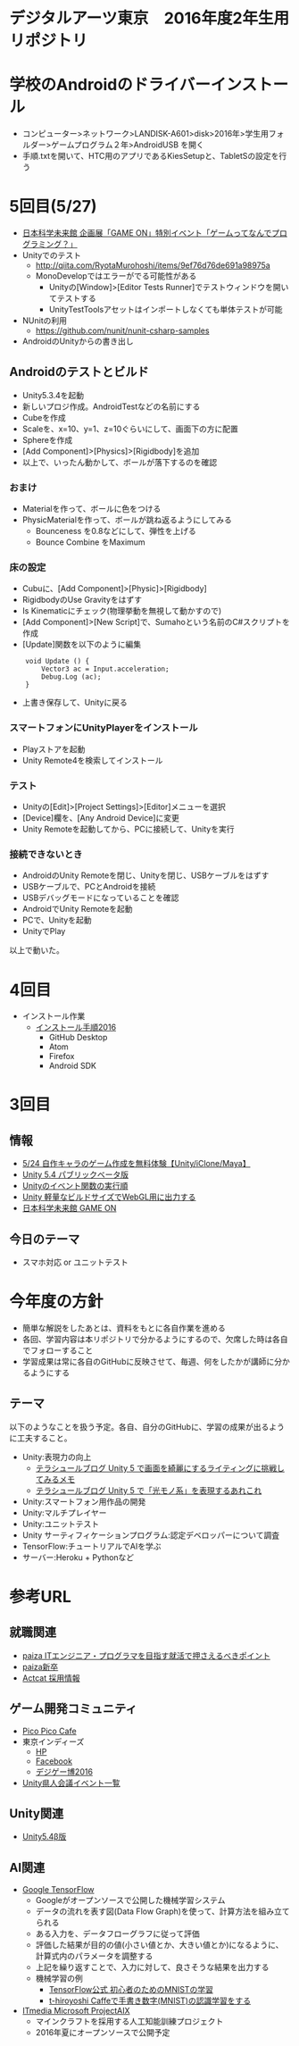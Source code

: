 # デジタルアーツ東京　2016年度2年生用リポジトリ

# 学校のAndroidのドライバーインストール
- コンピューター>ネットワーク>LANDISK-A601>disk>2016年>学生用フォルダー>ゲームプログラム２年>AndroidUSB を開く
- 手順.txtを開いて、HTC用のアプリであるKiesSetupと、TabletSの設定を行う


# 5回目(5/27)
- [日本科学未来館 企画展「GAME ON」特別イベント「ゲームってなんでプログラミング？」](http://www.miraikan.jst.go.jp/event/1604141719829.html)
- Unityでのテスト
  - http://qiita.com/RyotaMurohoshi/items/9ef76d76de691a98975a
  - MonoDevelopではエラーがでる可能性がある
    - Unityの[Window]>[Editor Tests Runner]でテストウィンドウを開いてテストする
    - UnityTestToolsアセットはインポートしなくても単体テストが可能
- NUnitの利用
  - https://github.com/nunit/nunit-csharp-samples
- AndroidのUnityからの書き出し

## Androidのテストとビルド
- Unity5.3.4を起動
- 新しいプロジ作成。AndroidTestなどの名前にする
- Cubeを作成
- Scaleを、x=10、y=1、z=10ぐらいにして、画面下の方に配置
- Sphereを作成
- [Add Component]>[Physics]>[Rigidbody]を追加
- 以上で、いったん動かして、ボールが落下するのを確認

### おまけ
- Materialを作って、ボールに色をつける
- PhysicMaterialを作って、ボールが跳ね返るようにしてみる
  - Bounceness を0.8などにして、弾性を上げる
  - Bounce Combine をMaximum

### 床の設定
- Cubuに、[Add Component]>[Physic]>[Rigidbody]
- RigidbodyのUse Gravityをはずす
- Is Kinematicにチェック(物理挙動を無視して動かすので)
- [Add Component]>[New Script]で、Sumahoという名前のC#スクリプトを作成
- [Update]関数を以下のように編集
```
	void Update () {
		Vector3 ac = Input.acceleration;
		Debug.Log (ac);
	}
```
- 上書き保存して、Unityに戻る

### スマートフォンにUnityPlayerをインストール
- Playストアを起動
- Unity Remote4を検索してインストール

### テスト
- Unityの[Edit]>[Project Settings]>[Editor]メニューを選択
- [Device]欄を、[Any Android Device]に変更
- Unity Remoteを起動してから、PCに接続して、Unityを実行

### 接続できないとき
- AndroidのUnity Remoteを閉じ、Unityを閉じ、USBケーブルをはずす
- USBケーブルで、PCとAndroidを接続
- USBデバッグモードになっていることを確認
- AndroidでUnity Remoteを起動
- PCで、Unityを起動
- UnityでPlay

以上で動いた。


# 4回目
- インストール作業
  - [インストール手順2016](http://am1tanaka.hatenablog.com/entry/2016/04/05/230542)
    - GitHub Desktop
    - Atom
    - Firefox
    - Android SDK


# 3回目
## 情報
- [5/24 自作キャラのゲーム作成を無料体験【Unity/iClone/Maya】](https://kenjin.unity3d.jp/events/show/365)
- [Unity 5.4 パブリックベータ版](http://blogs.unity3d.com/jp/2016/03/15/enhanced-visuals-better-performance-and-more-the-unity-5-4-public-beta-is-ready/)
- [Unityのイベント関数の実行順](http://docs.unity3d.com/ja/current/Manual/ExecutionOrder.html)
- [Unity 軽量なビルドサイズでWebGL用に出力する](https://medium.com/@verochan/how-to-export-your-unity-3d-project-to-webgl-and-keep-a-reasonable-build-size-8f6a719e7c18#.9en0lp9nz)
- [日本科学未来館 GAME ON](http://www.fujitv.co.jp/events/gameon/)

## 今日のテーマ
- スマホ対応 or ユニットテスト

# 今年度の方針
- 簡単な解説をしたあとは、資料をもとに各自作業を進める
- 各回、学習内容は本リポジトリで分かるようにするので、欠席した時は各自でフォローすること
- 学習成果は常に各自のGitHubに反映させて、毎週、何をしたかが講師に分かるようにする

## テーマ
以下のようなことを扱う予定。各自、自分のGitHubに、学習の成果が出るように工夫すること。
- Unity:表現力の向上
  - [テラシュールブログ Unity 5 で画面を綺麗にするライティングに挑戦してみるメモ](http://tsubakit1.hateblo.jp/entry/2015/03/10/030139)
  - [テラシュールブログ Unity 5 で「光モノ系」を表現するあれこれ](http://tsubakit1.hateblo.jp/entry/2015/06/24/055130)
- Unity:スマートフォン用作品の開発
- Unity:マルチプレイヤー
- Unity:ユニットテスト
- Unity サーティフィケーションプログラム:認定デベロッパーについて調査
- TensorFlow:チュートリアルでAIを学ぶ
- サーバー:Heroku + Pythonなど

# 参考URL
## 就職関連
- [paiza ITエンジニア・プログラマを目指す就活で押さえるべきポイント](http://paiza.jp/advice/student_advice)
- [paiza新卒](http://paiza.jp/student)
- [Actcat 採用情報](http://www.actcat.co.jp/jobs)

## ゲーム開発コミュニティ
- [Pico Pico Cafe](http://www.picopicocafe.com/)
- 東京インディーズ
  - [HP](http://www.tokyoindies.com/)
  - [Facebook](https://www.facebook.com/events/264884527192215/)
  - [デジゲー博2016](http://digigame-expo.org/)
- [Unity県人会議イベント一覧](https://kenjin.unity3d.jp/events)

## Unity関連
- [Unity5.4β版](http://blogs.unity3d.com/jp/2016/03/15/enhanced-visuals-better-performance-and-more-the-unity-5-4-public-beta-is-ready/)

## AI関連
- [Google TensorFlow](http://tensorflow.org/)
  - Googleがオープンソースで公開した機械学習システム
  - データの流れを表す図(Data Flow Graph)を使って、計算方法を組み立てられる
  - ある入力を、データフローグラフに従って評価
  - 評価した結果が目的の値(小さい値とか、大きい値とか)になるように、計算式内のパラメータを調整する
  - 上記を繰り返すことで、入力に対して、良さそうな結果を出力する
  - 機械学習の例
    - [TensorFlow公式 初心者のためのMNISTの学習](http://tensorflow.org/tutorials/mnist/beginners/index.md)
    - [t-hiroyoshi Caffeで手書き数字(MNIST)の認識学習をする](http://qiita.com/t-hiroyoshi/items/2bf473fd06c352d97579)
- [ITmedia Microsoft ProjectAIX](http://www.itmedia.co.jp/news/articles/1603/15/news082.html)
  - マインクラフトを採用する人工知能訓練プロジェクト
  - 2016年夏にオープンソースで公開予定
  

